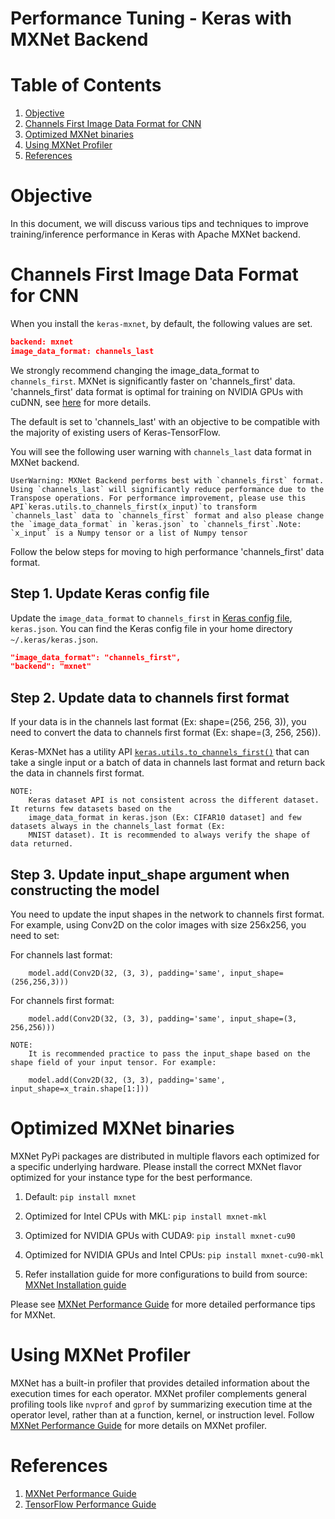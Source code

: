 # Performance Tuning - Keras with MXNet Backend

# Table of Contents
1. [Objective](#objective)
2. [Channels First Image Data Format for CNN](#channels-first-image-data-format-for-cnn)
3. [Optimized MXNet binaries](#optimized-mxnet-binaries)
4. [Using MXNet Profiler](#using-mxnet-profiler)
5. [References](#references)

# Objective
In this document, we will discuss various tips and techniques to improve training/inference performance in Keras with 
Apache MXNet backend.

# Channels First Image Data Format for CNN

When you install the `keras-mxnet`, by default, the following values are set.

```json
backend: mxnet
image_data_format: channels_last
```

We strongly recommend changing the image_data_format to `channels_first`. MXNet is significantly faster on 'channels_first' data. 'channels_first' data format is optimal for training on NVIDIA GPUs with cuDNN, see [here](https://www.tensorflow.org/performance/performance_guide#data_formats) for more details.

The default is set to 'channels_last' with an objective to be compatible with the majority of existing users of Keras-TensorFlow.

You will see the following user warning with `channels_last` data format in MXNet backend.

```
UserWarning: MXNet Backend performs best with `channels_first` format. Using `channels_last` will significantly reduce performance due to the Transpose operations. For performance improvement, please use this API`keras.utils.to_channels_first(x_input)`to transform `channels_last` data to `channels_first` format and also please change the `image_data_format` in `keras.json` to `channels_first`.Note: `x_input` is a Numpy tensor or a list of Numpy tensor
```

Follow the below steps for moving to high performance 'channels_first' data format.

## Step 1. Update Keras config file

Update the `image_data_format` to `channels_first` in [Keras config file](https://keras.io/backend/#kerasjson-details), `keras.json`. You can find the Keras config file in your home directory `~/.keras/keras.json`.

```json
"image_data_format": "channels_first", 
"backend": "mxnet"
```

## Step 2. Update data to channels first format

If your data is in the channels last format (Ex: shape=(256, 256, 3)), you need to convert the data to channels first format (Ex: shape=(3, 256, 256)). 

Keras-MXNet has a utility API [`keras.utils.to_channels_first()`](https://github.com/awslabs/keras-apache-mxnet/blob/master/keras/utils/np_utils.py#L55) that can take a single input or a batch of data in channels last format and return back the data in channels first format.


```
NOTE:
    Keras dataset API is not consistent across the different dataset. It returns few datasets based on the 
    image_data_format in keras.json (Ex: CIFAR10 dataset] and few datasets always in the channels_last format (Ex: 
    MNIST dataset). It is recommended to always verify the shape of data returned.
```

## Step 3. Update input_shape argument when constructing the model

You need to update the input shapes in the network to channels first format. For example, using Conv2D on the color images with size 256x256, you need to set:

For channels last format:

```
    model.add(Conv2D(32, (3, 3), padding='same', input_shape=(256,256,3)))
```

For channels first format:

```
    model.add(Conv2D(32, (3, 3), padding='same', input_shape=(3, 256,256)))
```

```
NOTE:
    It is recommended practice to pass the input_shape based on the shape field of your input tensor. For example:
    
    model.add(Conv2D(32, (3, 3), padding='same', input_shape=x_train.shape[1:]))

```

# Optimized MXNet binaries

MXNet PyPi packages are distributed in multiple flavors each optimized for a specific underlying hardware. Please install the correct MXNet flavor optimized for your instance type for the best performance.

1. Default: `pip install mxnet`
 
2. Optimized for Intel CPUs with MKL: `pip install mxnet-mkl`

3. Optimized for NVIDIA GPUs with CUDA9: `pip install mxnet-cu90` 

4. Optimized for NVIDIA GPUs and Intel CPUs: `pip install mxnet-cu90-mkl`

5. Refer installation guide for more configurations to build from source: [MXNet Installation guide](https://mxnet.incubator.apache.org/install/index.html) 

Please see [MXNet Performance Guide](https://mxnet.incubator.apache.org/faq/perf.html) for more detailed performance tips for MXNet.


# Using MXNet Profiler

MXNet has a built-in profiler that provides detailed information about the execution times for each operator. MXNet profiler complements general profiling tools like `nvprof` and `gprof` by summarizing execution time at the operator level, rather than at a function, kernel, or instruction level. Follow [MXNet Performance Guide](https://mxnet.incubator.apache.org/faq/perf.html) for more details on MXNet profiler.

# References
1. [MXNet Performance Guide](https://mxnet.incubator.apache.org/faq/perf.html)
2. [TensorFlow Performance Guide](https://www.tensorflow.org/performance/performance_guide#data_formats)

